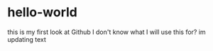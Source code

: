 # hello-world
this is my first look at Github
I don't know what I will use this for? 
im updating text
